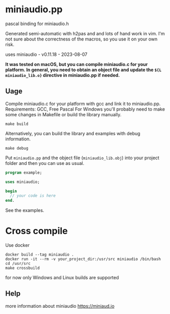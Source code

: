 # miniaudio.pp

pascal binding for miniaudio.h

Generated semi-automatic with h2pas and and lots of hand work in vim.
I'm not sure about the correctness of the macros, so you use it on your own risk.

uses miniaudio - v0.11.18 - 2023-08-07

**It was tested on macOS, but you can compile miniaudio.c for your platform. In general, you need to obtain an object file and update the ```${L miniaudio_lib.o}``` directive in miniaudio.pp if needed.** 

## Uage

Compile miniaudio.c for your platform with gcc and link it to miniaudio.pp.
Requirements: GCC, Free Pascal
For Windows you'll probably need to make some changes in Makefile or build the library manually.

```
make build
```

Alternatively, you can build the library and examples with debug information.


```
make debug
```

Put `miniaudio.pp` and the object file (`miniaudio_lib.obj`) into your project folder and then you can use as usual.

```pascal
program example;

uses miniaudio;

begin
  // your code is here
end.
```

See the examples.

# Cross compile

Use docker
```
docker build --tag miniaudio .
docker run -it --rm -v your_project_dir:/usr/src miniaudio /bin/bash
cd /usr/src
make crossbuild
```

for now only Windows and Linux builds are supported


## Help
more information about miniaudio
https://miniaud.io
